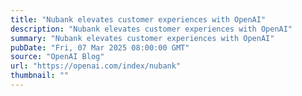 ```yaml
---
title: "Nubank elevates customer experiences with OpenAI"
description: "Nubank elevates customer experiences with OpenAI"
summary: "Nubank elevates customer experiences with OpenAI"
pubDate: "Fri, 07 Mar 2025 08:00:00 GMT"
source: "OpenAI Blog"
url: "https://openai.com/index/nubank"
thumbnail: ""
---
```


